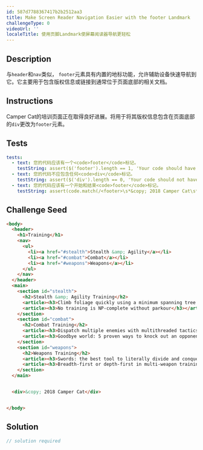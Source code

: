```yaml
---
id: 587d7788367417b2b2512aa3
title: Make Screen Reader Navigation Easier with the footer Landmark
challengeType: 0
videoUrl: ''
localeTitle: 使用页脚Landmark使屏幕阅读器导航更轻松
---
```


## Description
<section id="description">与<code>header</code>和<code>nav</code>类似， <code>footer</code>元素具有内置的地标功能，允许辅助设备快速导航到它。它主要用于包含版权信息或链接到通常位于页面底部的相关文档。 </section>

## Instructions
<section id="instructions"> Camper Cat的培训页面正在取得良好进展。将用于将其版权信息包含在页面底部的<code>div</code>更改为<code>footer</code>元素。 </section>

## Tests
<section id='tests'>

```yml
tests:
  - text: 您的代码应该有一个<code>footer</code>标记。
    testString: assert($('footer').length == 1, 'Your code should have one <code>footer</code> tag.');
  - text: 您的代码不应包含任何<code>div</code>标记。
    testString: assert($('div').length == 0, 'Your code should not have any <code>div</code> tags.');
  - text: 您的代码应该有一个开始和结束<code>footer</code>标记。
    testString: assert(code.match(/<footer>\s*&copy; 2018 Camper Cat\s*<\/footer>/g), 'Your code should have an opening and closing <code>footer</code> tag.');

```

</section>

## Challenge Seed
<section id='challengeSeed'>

<div id='html-seed'>

```html
<body>
  <header>
    <h1>Training</h1>
    <nav>
      <ul>
        <li><a href="#stealth">Stealth &amp; Agility</a></li>
        <li><a href="#combat">Combat</a></li>
        <li><a href="#weapons">Weapons</a></li>
      </ul>
    </nav>
  </header>
  <main>
    <section id="stealth">
      <h2>Stealth &amp; Agility Training</h2>
      <article><h3>Climb foliage quickly using a minimum spanning tree approach</h3></article>
      <article><h3>No training is NP-complete without parkour</h3></article>
    </section>
    <section id="combat">
      <h2>Combat Training</h2>
      <article><h3>Dispatch multiple enemies with multithreaded tactics</h3></article>
      <article><h3>Goodbye world: 5 proven ways to knock out an opponent</h3></article>
    </section>
    <section id="weapons">
      <h2>Weapons Training</h2>
      <article><h3>Swords: the best tool to literally divide and conquer</h3></article>
      <article><h3>Breadth-first or depth-first in multi-weapon training?</h3></article>
    </section>
  </main>


  <div>&copy; 2018 Camper Cat</div>


</body>

```

</div>



</section>

## Solution
<section id='solution'>

```js
// solution required
```
</section>
